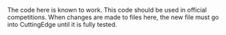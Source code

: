 The code here is known to work. 
This code should be used in official competitions. 
When changes are made to files here, the new file must go into CuttingEdge until it is fully tested. 

